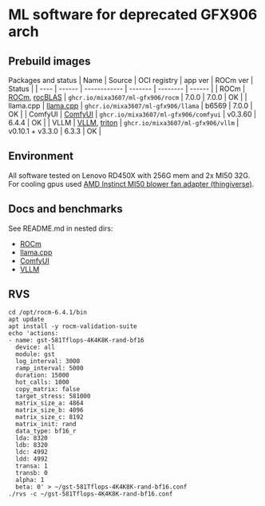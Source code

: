 # ML software for deprecated GFX906 arch

## Prebuild images

Packages and status
| Name | Source | OCI registry | app ver | ROCm ver | Status |
| ---- | ------ | ------------ | ------- | -------- | ------ |
| ROCm | [ROCm](https://github.com/ROCm/ROCm), [rocBLAS](https://github.com/ROCm/rocBLAS) | `ghcr.io/mixa3607/ml-gfx906/rocm` | 7.0.0 | 7.0.0 | OK |
| llama.cpp | [llama.cpp](https://github.com/ggml-org/llama.cpp) | `ghcr.io/mixa3607/ml-gfx906/llama` | b6569 | 7.0.0 | OK |
| ComfyUI | [ComfyUI](https://github.com/comfyanonymous/ComfyUI) | `ghcr.io/mixa3607/ml-gfx906/comfyui` | v0.3.60 | 6.4.4 | OK |
| VLLM | [VLLM](https://github.com/nlzy/vllm-gfx906), [triton](https://github.com/nlzy/triton-gfx906) | `ghcr.io/mixa3607/ml-gfx906/vllm` | v0.10.1 + v3.3.0 | 6.3.3 | OK |

## Environment

All software tested on Lenovo RD450X with 256G mem and 2x MI50 32G. For cooling gpus used [AMD Instinct MI50 blower fan adapter (thingiverse)](https://www.thingiverse.com/thing:7153218).

## Docs and benchmarks
See README.md in nested dirs:
- [ROCm](./rocm/readme.md)
- [llama.cpp](./llama.cpp/readme.md)
- [ComfyUI](./comfyui/readme.md)
- [VLLM](./vllm/readme.md)

## RVS
```shell
cd /opt/rocm-6.4.1/bin
apt update
apt install -y rocm-validation-suite
echo 'actions:
- name: gst-581Tflops-4K4K8K-rand-bf16
  device: all
  module: gst
  log_interval: 3000
  ramp_interval: 5000
  duration: 15000
  hot_calls: 1000
  copy_matrix: false
  target_stress: 581000
  matrix_size_a: 4864
  matrix_size_b: 4096
  matrix_size_c: 8192
  matrix_init: rand
  data_type: bf16_r
  lda: 8320
  ldb: 8320
  ldc: 4992
  ldd: 4992
  transa: 1
  transb: 0
  alpha: 1
  beta: 0' > ~/gst-581Tflops-4K4K8K-rand-bf16.conf
./rvs -c ~/gst-581Tflops-4K4K8K-rand-bf16.conf
```
